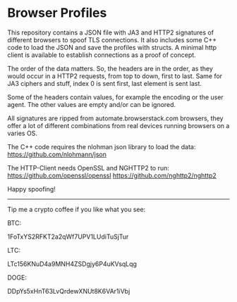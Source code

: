 # Browser Profiles
This repository contains a JSON file with JA3 and HTTP2 signatures of different browsers to spoof TLS connections.
It also includes some C++ code to load the JSON and save the profiles with structs.
A minimal http client is available to establish connections as a proof of concept.

The order of the data matters. So, the headers are in the order, as they would occur in a HTTP2 requests, from top to down, first to last. Same for JA3 ciphers and stuff, index 0 is sent first, last element is sent last.

Some of the headers contain values, for example the encoding or the user agent. The other values are empty and/or can be ignored.

All signatures are ripped from automate.browserstack.com browsers, they offer a lot of different combinations from real devices running browsers on a varies OS.

The C++ code requires the nlohman json library to load the data:
https://github.com/nlohmann/json 

The HTTP-Client needs OpenSSL and NGHTTP2 to run:
https://github.com/openssl/openssl
https://github.com/nghttp2/nghttp2

Happy spoofing!


-----------------------------------------------

Tip me a crypto coffee if you like what you see:

BTC:

1FoTxYS2RFKT2a2qWf7UPV1LUdiTuSjTur

LTC:

LTc156KNuD4a9MNH4ZSDgjy6P4uKVsqLqg

DOGE:

DDpYs5xHnT63LvQrdewXNUt8K6VAr1iVbj
